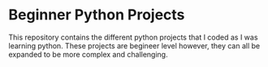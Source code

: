 # Beginner Python Projects

This repository contains the different python projects that I coded as I was learning python. 
These projects are begineer level however, they can all be expanded to be more complex and challenging. 
